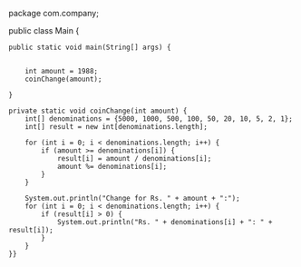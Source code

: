 package com.company;

public class Main {

    public static void main(String[] args) {


        int amount = 1988;
        coinChange(amount);

    }

    private static void coinChange(int amount) {
        int[] denominations = {5000, 1000, 500, 100, 50, 20, 10, 5, 2, 1};
        int[] result = new int[denominations.length];

        for (int i = 0; i < denominations.length; i++) {
            if (amount >= denominations[i]) {
                result[i] = amount / denominations[i];
                amount %= denominations[i];
            }
        }

        System.out.println("Change for Rs. " + amount + ":");
        for (int i = 0; i < denominations.length; i++) {
            if (result[i] > 0) {
                System.out.println("Rs. " + denominations[i] + ": " + result[i]);
            }
        }
    }}

